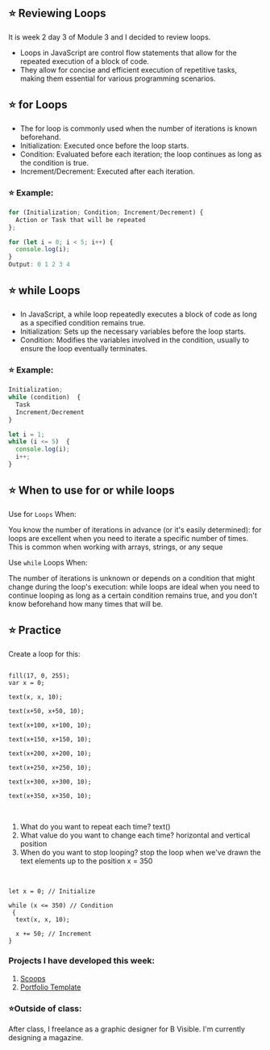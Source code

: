 ## ⭐ Reviewing Loops

It is week 2 day 3 of Module 3 and I decided to review loops.

- Loops in JavaScript are control flow statements that allow for the repeated execution of a block of code.
- They allow for concise and efficient execution of repetitive tasks, making them essential for various programming scenarios. 

## ⭐ for Loops
- The for loop is commonly used when the number of iterations is known beforehand. 
- Initialization: Executed once before the loop starts.
- Condition: Evaluated before each iteration; the loop continues as long as the condition is true.
- Increment/Decrement: Executed after each iteration.

### ⭐ Example:
```javascript
for (Initialization; Condition; Increment/Decrement) {
  Action or Task that will be repeated
};
```


```javascript
for (let i = 0; i < 5; i++) {
  console.log(i);
} 
Output: 0 1 2 3 4
```

## ⭐ while Loops
- In JavaScript, a while loop repeatedly executes a block of code as long as a specified condition remains true. 
- Initialization: Sets up the necessary variables before the loop starts.
- Condition: Modifies the variables involved in the condition, usually to ensure the loop eventually terminates.

### ⭐ Example:
```javascript
Initialization; 
while (condition)  {
  Task 
  Increment/Decrement
}
```

```javascript
let i = 1;
while (i <= 5)  {
  console.log(i);
  i++;
}
```

## ⭐ When to use for or while loops

Use for <code>Loops</code> When:

You know the number of iterations in advance (or it's easily determined): for loops are excellent when you need to iterate a specific number of times. This is common when working with arrays, strings, or any seque

Use <code>while</code> Loops When:

The number of iterations is unknown or depends on a condition that might change during the loop's execution: while loops are ideal when you need to continue looping as long as a certain condition remains true, and you don't know beforehand how many times that will be.

## ⭐ Practice

Create a loop for this: 

<code>
fill(17, 0, 255);
var x = 0; <br>
text(x, x, 10); <br>
text(x+50, x+50, 10); <br>
text(x+100, x+100, 10); <br>
text(x+150, x+150, 10); <br>
text(x+200, x+200, 10); <br>
text(x+250, x+250, 10); <br>
text(x+300, x+300, 10); <br>
text(x+350, x+350, 10); <br>
</code>
<br>

1) What do you want to repeat each time? text()
2) What value do you want to change each time?  horizontal and vertical position
3) When do you want to stop looping? stop the loop when we've drawn the text elements up to the position x = 350

<br>
<code>
let x = 0; // Initialize <br>
while (x <= 350) // Condition <br> { 
  text(x, x, 10); <br>
  x += 50; // Increment
}
</code>


### Projects I have developed this week:
1. [Scoops](https://cloverdeveloped.github.io/scoops/)
2. [Portfolio Template](https://cloverdeveloped.github.io/cloverdev/)

### ⭐Outside of class:
After class, I freelance as a graphic designer for B Visible. I'm currently designing a magazine. 

